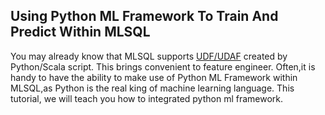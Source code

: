 ## Using Python ML Framework To Train And Predict Within MLSQL 

 You may already know that MLSQL supports [UDF/UDAF](https://github.com/allwefantasy/streamingpro/blob/master/docs/en/mlsql-script-support.md) created by Python/Scala script. This brings convenient to feature 
 engineer. Often,it is handy to have the ability to make use of Python ML Framework within MLSQL,as Python is the real king
 of machine learning language. This tutorial, we will teach you how to integrated python ml framework.
 
 

 